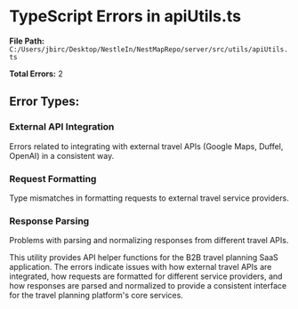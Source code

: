 # TypeScript Errors in apiUtils.ts

**File Path:** `C:/Users/jbirc/Desktop/NestleIn/NestMapRepo/server/src/utils/apiUtils.ts`

**Total Errors:** 2

## Error Types:

### External API Integration
Errors related to integrating with external travel APIs (Google Maps, Duffel, OpenAI) in a consistent way.

### Request Formatting
Type mismatches in formatting requests to external travel service providers.

### Response Parsing
Problems with parsing and normalizing responses from different travel APIs.

This utility provides API helper functions for the B2B travel planning SaaS application. The errors indicate issues with how external travel APIs are integrated, how requests are formatted for different service providers, and how responses are parsed and normalized to provide a consistent interface for the travel planning platform's core services.
